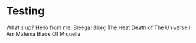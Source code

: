 # Testing
What's up?
Hello from me.
Bleegal Blorg 
The Heat Death of The Universe
I Am Malenia Blade Of Miquella

